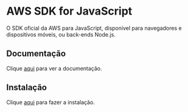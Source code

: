 # AWS SDK for JavaScript

O SDK oficial da AWS para JavaScript, disponível para navegadores e dispositivos móveis, ou back-ends Node.js.

## Documentação

Clique [aqui](https://github.com/aws/aws-sdk-js) para ver a documentação.

## Instalação

Clique [aqui](https://www.npmjs.com/package/aws-sdk) para fazer a instalação.
